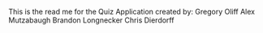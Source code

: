 This is the read me for the Quiz Application created by:
    Gregory Oliff
    Alex Mutzabaugh
    Brandon Longnecker
    Chris Dierdorff
    


